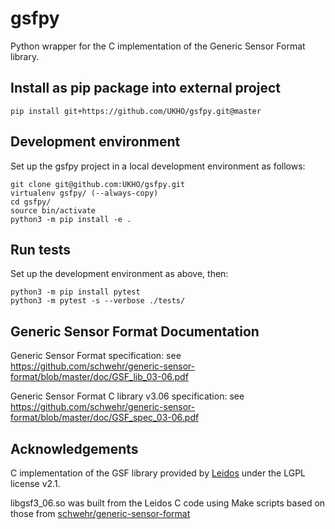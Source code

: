# gsfpy
Python wrapper for the C implementation of the Generic Sensor Format library.

## Install as pip package into external project
    pip install git+https://github.com/UKHO/gsfpy.git@master

## Development environment
Set up the gsfpy project in a local development environment as follows:

    git clone git@github.com:UKHO/gsfpy.git
    virtualenv gsfpy/ (--always-copy)
    cd gsfpy/
    source bin/activate
    python3 -m pip install -e .

## Run tests
Set up the development environment as above, then:

    python3 -m pip install pytest
    python3 -m pytest -s --verbose ./tests/

## Generic Sensor Format Documentation
Generic Sensor Format specification: see https://github.com/schwehr/generic-sensor-format/blob/master/doc/GSF_lib_03-06.pdf

Generic Sensor Format C library v3.06 specification: see https://github.com/schwehr/generic-sensor-format/blob/master/doc/GSF_spec_03-06.pdf

## Acknowledgements
C implementation of the GSF library provided by [Leidos](https://www.leidos.com/products/ocean-marine) under the LGPL license v2.1.

libgsf3_06.so was built from the Leidos C code using Make scripts based on those from [schwehr/generic-sensor-format](https://github.com/schwehr/generic-sensor-format/)